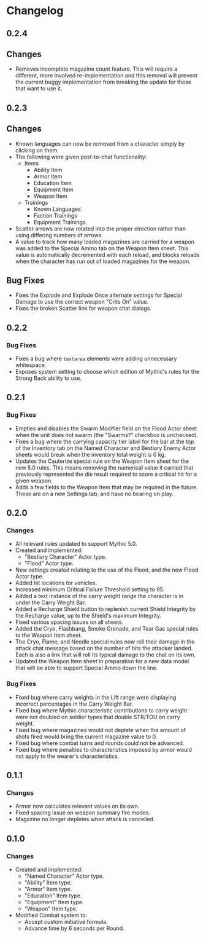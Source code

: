 # Changelog

## 0.2.4

## Changes

* Removes incomplete magazine count feature. This will require a different, more involved re-implementation and this removal will prevent the current buggy implementation from breaking the update for those that want to use it.

## 0.2.3

## Changes

* Known languages can now be removed from a character simply by clicking on them.
* The following were given post-to-chat functionality:
  * Items
    * Ability Item
    * Armor Item
    * Education Item
    * Equipment Item
    * Weapon Item
  * Trainings
    * Known Languages
    * Faction Trainings
    * Equipment Trainings
* Scatter arrows are now rotated into the proper direction rather than using differing numbers of arrows.
* A value to track how many loaded magazines are carried for a weapon was added to the Special Ammo tab on the Weapon Item sheet. This value is automatically decremented with each reload, and blocks reloads when the character has run out of loaded magazines for the weapon.

## Bug Fixes

* Fixes the Explode and Explode Once alternate settings for Special Damage to use the correct weapon "Crits On" value.
* Fixes the broken Scatter link for weapon chat dialogs.

## 0.2.2

### Bug Fixes

* Fixes a bug where `textarea` elements were adding unnecessary whitespace.
* Exposes system setting to choose which edition of Mythic's rules for the Strong Back ability to use.

## 0.2.1

### Bug Fixes

* Empties and disables the Swarm Modifier field on the Flood Actor sheet when the unit does not swarm (the "Swarms?" checkbox is unchecked).
* Fixes a bug where the carrying capacity tier label for the bar at the top of the Inventory tab on the Named Character and Bestiary Enemy Actor sheets would break when the inventory total weight is 0 kg.
* Updates the Cauterize special rule on the Weapon Item sheet for the new 5.0 rules. This means removing the numerical value it carried that previously represented the die result required to score a critical hit for a given weapon.
* Adds a few fields to the Weapon Item that may be required in the future. These are on a new Settings tab, and have no bearing on play.

## 0.2.0

### Changes

* All relevant rules updated to support Mythic 5.0.
* Created and implemented:
    * "Bestiary Character" Actor type.
    * "Flood" Actor type.
* New settings created relating to the use of the Flood, and the new Flood Actor type.
* Added hit locations for vehicles.
* Increased minimum Critical Failure Threshold setting to 95.
* Added a text instance of the carry weight range the character is in under the Carry Weight Bar.
* Added a Recharge Shield button to replenish current Shield Integrity by the Recharge value, up to the Shield's maximum Integrity.
* Fixed various spacing issues on all sheets.
* Added the Cryo, Flashbang, Smoke Grenade, and Tear Gas special rules to the Weapon Item sheet.
* The Cryo, Flame, and Needle special rules now roll their damage in the attack chat message based on the number of hits the attacker landed. Each is also a link that will roll its typical damage to the chat on its own.
* Updated the Weapon Item sheet in preparation for a new data model that will be able to support Special Ammo down the line.

### Bug Fixes

* Fixed bug where carry weights in the Lift range were displaying incorrect percentages in the Carry Weight Bar.
* Fixed bug where Mythic characteristic contributions to carry weight were not doubled on soldier types that double STR/TOU on carry weight.
* Fixed bug where magazines would not deplete when the amount of shots fired would bring the current magazine value to 0.
* Fixed bug where combat turns and rounds could not be advanced.
* Fixed bug where penalties to characteristics imposed by armor would not apply to the wearer's characteristics.

## 0.1.1

### Changes

* Armor now calculates relevant values on its own.
* Fixed spacing issue on weapon summary fire modes.
* Magazine no longer depletes when attack is cancelled.

## 0.1.0

### Changes

* Created and implemented:
    * "Named Character" Actor type.
    * "Ability" Item type.
    * "Armor" Item type.
    * "Education" Item type.
    * "Equipment" Item type.
    * "Weapon" Item type.
* Modified Combat system to:
    * Accept custom initiative formula.
    * Advance time by 6 seconds per Round.
